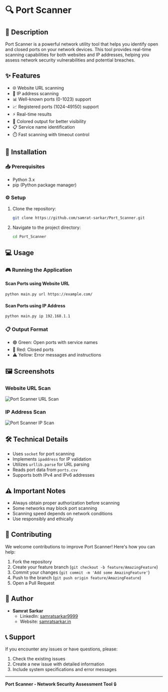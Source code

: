 # 🔍 Port Scanner

## 📝 Description
Port Scanner is a powerful network utility tool that helps you identify open and closed ports on your network devices. This tool provides real-time scanning capabilities for both websites and IP addresses, helping you assess network security vulnerabilities and potential breaches.

## ✨ Features
- 🌐 Website URL scanning
- 🔢 IP address scanning
- 📊 Well-known ports (0-1023) support
- 📈 Registered ports (1024-49150) support
- ⚡ Real-time results
- 🎨 Colored output for better visibility
- 📋 Service name identification
- ⏱️ Fast scanning with timeout control

## 🚀 Installation

### 📥 Prerequisites
- Python 3.x
- pip (Python package manager)

### ⚙️ Setup
1. Clone the repository:
   ```bash
   git clone https://github.com/samrat-sarkar/Port_Scanner.git
   ```

2. Navigate to the project directory:
   ```bash
   cd Port_Scanner
   ```

## 💻 Usage

### 🎮 Running the Application

#### Scan Ports using Website URL
```bash
python main.py url https://example.com/
```

#### Scan Ports using IP Address
```bash
python main.py ip 192.168.1.1
```

### 📋 Output Format
- 🟢 Green: Open ports with service names
- 🔴 Red: Closed ports
- ⚠️ Yellow: Error messages and instructions

## 🖼️ Screenshots
### Website URL Scan
![Port Scanner URL Scan](https://samrat-sarkar.github.io/Port_Scanner/screenshot1.PNG)

### IP Address Scan
![Port Scanner IP Scan](https://samrat-sarkar.github.io/Port_Scanner/screenshot2.PNG)

## 🛠️ Technical Details
- Uses `socket` for port scanning
- Implements `ipaddress` for IP validation
- Utilizes `urllib.parse` for URL parsing
- Reads port data from `ports.csv`
- Supports both IPv4 and IPv6 addresses

## ⚠️ Important Notes
- Always obtain proper authorization before scanning
- Some networks may block port scanning
- Scanning speed depends on network conditions
- Use responsibly and ethically

## 🤝 Contributing
We welcome contributions to improve Port Scanner! Here's how you can help:

1. Fork the repository
2. Create your feature branch (`git checkout -b feature/AmazingFeature`)
3. Commit your changes (`git commit -m 'Add some AmazingFeature'`)
4. Push to the branch (`git push origin feature/AmazingFeature`)
5. Open a Pull Request

## 👤 Author
- **Samrat Sarkar**
  - LinkedIn: [samratsarkar9999](https://www.linkedin.com/in/samratsarkar9999/)
  - Website: [samratsarkar.in](https://samratsarkar.in/)

## 📞 Support
If you encounter any issues or have questions, please:
1. Check the existing issues
2. Create a new issue with detailed information
3. Include system specifications and error messages

---

**Port Scanner - Network Security Assessment Tool** 🔒
